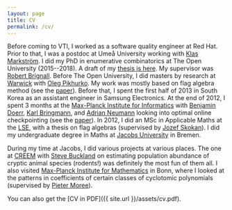 ```yaml
---
layout: page
title: CV
permalink: /cv/
---
```

Before coming to VTI, I worked as a software quality engineer at Red Hat. Prior to that, I was a postdoc at Umeå University working with <a href="http://abel.math.umu.se/~klasm/">Klas Markström</a>. I did my PhD in enumerative combinatorics at The Open University (2015--2018). A draft of my <a href="https://github.com/jsliacan/thesis">thesis is here</a>. My supervisor was <a href="http://users.mct.open.ac.uk/rb8599/"> Robert Brignall</a>. Before The Open University, I did masters by research at [Warwick](http://www2.warwick.ac.uk/fac/sci/maths/) with [Oleg Pikhurko](http://homepages.warwick.ac.uk/~maskat/). My work was mostly based on flag algebra method (see the [paper](https://arxiv.org/abs/1706.02612)). Before that, I spent the first half of 2013 in South Korea as an assistant engineer in Samsung Electronics. At the end of 2012, I spent 3 months at the [Max-Planck Institute for Informatics](https://www.mpi-inf.mpg.de/departments/algorithms-complexity/) with [Benjamin Doerr](http://people.mpi-inf.mpg.de/~doerr/), [Karl Bringmann](https://people.mpi-inf.mpg.de/~kbringma/), and [Adrian Neumann](https://people.mpi-inf.mpg.de/~aneumann/) looking into optimal online checkpointing (see the [paper](https://arxiv.org/abs/1302.4216)). In 2012, I did an MSc in Applicable Maths at the [LSE](http://www.lse.ac.uk/maths/home.aspx), with a thesis on flag algebras (supervised by [Jozef Skokan](http://www.maths.lse.ac.uk/personal/jozef/)). I did my undergraduate degree in Maths at [Jacobs University](http://math.jacobs-university.de/) in Bremen.

During my time at Jacobs, I did various projects at various places. The one at [CREEM](http://creem2.st-andrews.ac.uk/) with [Steve Buckland](http://steve7397.wix.com/personal) on estimating population abundance of cryptic animal species (rodents!) was definitely the most fun of them all. I also visited [Max-Planck Institute for Mathematics](https://www.mpim-bonn.mpg.de/) in Bonn, where I looked at the patterns in coefficients of certain classes of cyclotomic polynomials (supervised by [Pieter Moree](http://people.mpim-bonn.mpg.de/moree/)). 

You can also get the [CV in PDF]({{ site.url }}/assets/cv.pdf).
